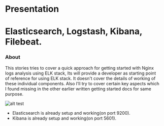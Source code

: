# Presentation

# Elasticsearch, Logstash, Kibana, Filebeat.
### About

This stories tries to cover a quick approach for getting started with Nginx logs analysis using ELK stack, Its will provide a developer as starting point of reference for using ELK stack. It doesn't cover the details of working of these individual components. Also I’ll try to cover certain key aspects which I found missing in the other earlier written getting started docs for same purpose.

![alt test](https://www.google.com/url?sa=i&source=images&cd=&ved=2ahUKEwjC_r2gl-vjAhVNLFAKHWyFAnIQjRx6BAgBEAU&url=https%3A%2F%2Fsubscription.packtpub.com%2Fbook%2Fbig_data_and_business_intelligence%2F9781788831031%2F13%2Fch13lvl1sec71%2Fconfiguring-the-beats&psig=AOvVaw0-KxeLA9W2Un113lsO-_bg&ust=1565075600532668)

- Elasticsearch is already setup and working(on port 9200).
- Kibana is already setup and working(on port 5601).
